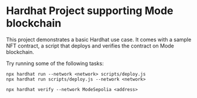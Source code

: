# Hardhat Project supporting Mode blockchain

This project demonstrates a basic Hardhat use case. It comes with a sample NFT contract, a script that deploys and verifies the contract on Mode blockchain.

Try running some of the following tasks:

```shell
npx hardhat run --network <network> scripts/deploy.js
npx hardhat run scripts/deploy.js --network <network> 

npx hardhat verify --network ModeSepolia <address>

```

